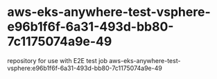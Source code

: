 # aws-eks-anywhere-test-vsphere-e96b1f6f-6a31-493d-bb80-7c1175074a9e-49
repository for use with E2E test job aws-eks-anywhere-test-vsphere:e96b1f6f-6a31-493d-bb80-7c1175074a9e-49
